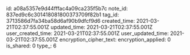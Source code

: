 id: a08a5357e9d44fffac4a09ca235f5b7c
note_id: 837ed9c6c301418081800373709f82b1
tag_id: 3713586d7fa34ba58d6af90b9dfcf9d6
created_time: 2021-03-21T02:37:55.001Z
updated_time: 2021-03-21T02:37:55.001Z
user_created_time: 2021-03-21T02:37:55.001Z
user_updated_time: 2021-03-21T02:37:55.001Z
encryption_cipher_text: 
encryption_applied: 0
is_shared: 0
type_: 6